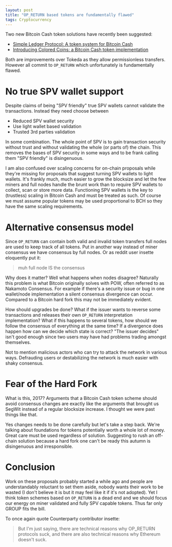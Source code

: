 ```yaml
---
layout: post
title: "OP_RETURN based tokens are fundamentally flawed"
tags: Cryptocurrency
---
```


Two new Bitcoin Cash token solutions have recently been suggested:

* [Simple Ledger Protocol: A token system for Bitcoin Cash](https://docs.google.com/document/d/1GcDGiVUEa87SIEjrvM9QcCINfoBw-R7EPWzNVR4M8EI/edit)
* [Introducing Colored Coins: a Bitcoin Cash token implementation](https://www.yours.org/content/introducing-colored-coins--a-bitcoin-cash-token-implementation-faa5cb7308c6)

Both are improvements over Tokeda as they allow permissionless transfers. However all commit to `OP_RETURN` which unfortunately is fundamentally flawed.

# No true SPV wallet support

Despite claims of being "SPV friendly" true SPV wallets cannot validate the transactions. Instead they need choose between

* Reduced SPV wallet security
* Use light wallet based validation
* Trusted 3rd parties validation

In some combination.
The whole point of SPV is to gain transaction security without trust and without validating the whole (or parts of) the chain. This removes the bases of SPV security in some ways and to be frank calling them "SPV friendly" is disingenuous.

I am also confused over scaling concerns for on-chain proposals while they're missing for proposals that suggest turning SPV wallets to light wallets. It's frankly much, much easier to grow the blocksize and let the few miners and full nodes handle the brunt work than to require SPV wallets to collect, scan or store more data. Functioning SPV wallets is the key to (trustless) scaling in Bitcoin Cash and must be treated as such. Of course we must assume popular tokens may be used proportional to BCH so they have the same scaling requirements.

# Alternative consensus model

Since `OP_RETURN` can contain both valid and invalid token transfers full nodes are used to keep track of all tokens. Put in another way instead of miner consensus we have consensus by full nodes. Or as reddit user insette eloquently put it:

> muh full node IS the consensus

Why does it matter? Well what happens when nodes disagree? Naturally this problem is what Bitcoin originally solves with POW, often referred to as Nakamoto Consensus.
For example if there's a security issue or bug in one wallet/node implementation a silent consensus divergence can occur. Compared to a Bitcoin hard fork this may not be immediately evident.

How should upgrades be done? What if the issuer wants to reverse some transactions and releases their own `OP_RETURN` interpretation implementation? What if this happens to several tokens, how should we follow the consensus of everything at the same time?
If a divergence does happen how can we decide which state is correct? "The issuer decides" isn't good enough since two users may have had problems trading amongst themselves.

Not to mention malicious actors who can try to attack the network in various ways. Defrauding users or destabilizing the network is much easier with shaky consensus.

# Fear of the Hard Fork

What is this, 2017? Arguments that a Bitcoin Cash token scheme should avoid consensus changes are exactly like the arguments that brought us SegWit instead of a regular blocksize increase. I thought we were past things like that.

Yes changes needs to be done carefully but let's take a step back. We're talking about foundations for tokens potentially worth a whole lot of money. Great care must be used regardless of solution. Suggesting to rush an off-chain solution because a hard fork one can't be ready this autumn is disingenuous and irresponsible.

# Conclusion

Work on these proposals probably started a while ago and people are understandably reluctant to set them aside, nobody wants their work to be wasted (I don't believe it is but it may feel like it if it's not adopted). Yet I think token schemes based on `OP_RETURN` is a dead end and we should focus our energy on miner validated and fully SPV capable tokens. Thus far only GROUP fits the bill.

To once again quote Counterparty contributor insette:

> But I'm just saying, there are technical reasons why OP_RETURN protocols suck, and there are also technical reasons why Ethereum doesn't suck.
